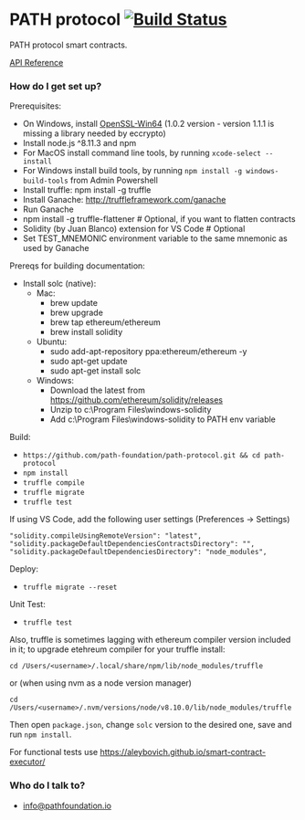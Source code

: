 # PATH protocol  [![Build Status](https://travis-ci.org/path-foundation/path-protocol.svg?branch=master)](https://travis-ci.org/path-foundation/path-protocol)

PATH protocol smart contracts.

[API Reference](./docs/api.md)

### How do I get set up? ###

Prerequisites:
* On Windows, install [OpenSSL-Win64](https://slproweb.com/products/Win32OpenSSL.html) (1.0.2 version - version 1.1.1 is missing a library needed by eccrypto)
* Install node.js ^8.11.3 and npm
* For MacOS install command line tools, by running `xcode-select --install`
* For Windows install build tools, by running `npm install -g windows-build-tools` from Admin Powershell
* Install truffle: npm install -g truffle
* Install Ganache: http://truffleframework.com/ganache
* Run Ganache
* npm install -g truffle-flattener # Optional, if you want to flatten contracts
* Solidity (by Juan Blanco) extension for VS Code # Optional
* Set TEST_MNEMONIC environment variable to the same mnemonic as used by Ganache

Prereqs for building documentation:
* Install solc (native):
    * Mac:
        * brew update
        * brew upgrade
        * brew tap ethereum/ethereum
        * brew install solidity
    * Ubuntu:
        * sudo add-apt-repository ppa:ethereum/ethereum -y
        * sudo apt-get update
        * sudo apt-get install solc
    * Windows:
        * Download the latest from https://github.com/ethereum/solidity/releases
        * Unzip to c:\Program Files\windows-solidity
        * Add c:\Program Files\windows-solidity to PATH env variable

Build:
* `https://github.com/path-foundation/path-protocol.git && cd path-protocol`
* `npm install`
* `truffle compile`
* `truffle migrate`
* `truffle test`

If using VS Code, add the following user settings (Preferences -> Settings)

```
"solidity.compileUsingRemoteVersion": "latest",
"solidity.packageDefaultDependenciesContractsDirectory": "",
"solidity.packageDefaultDependenciesDirectory": "node_modules",
```

Deploy:
* `truffle migrate --reset`

Unit Test:
* `truffle test`

Also, truffle is sometimes lagging with ethereum compiler version included in it; 
to upgrade etehreum compiler for your truffle install:

`cd /Users/<username>/.local/share/npm/lib/node_modules/truffle`

or (when using nvm as a node version manager)

`cd /Users/<username>/.nvm/versions/node/v8.10.0/lib/node_modules/truffle`

Then open `package.json`, change `solc` version to the desired one, save and run `npm install`.

For functional tests use https://aleybovich.github.io/smart-contract-executor/

### Who do I talk to? ###

* info@pathfoundation.io
